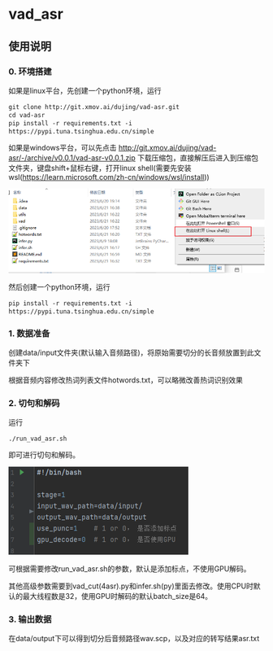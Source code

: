 # vad_asr

## 使用说明

### 0. 环境搭建
如果是linux平台，先创建一个python环境，运行
```shell
git clone http://git.xmov.ai/dujing/vad-asr.git
cd vad-asr
pip install -r requirements.txt -i https://pypi.tuna.tsinghua.edu.cn/simple
```

如果是windows平台，可以先点击 http://git.xmov.ai/dujing/vad-asr/-/archive/v0.0.1/vad-asr-v0.0.1.zip 下载压缩包，直接解压后进入到压缩包文件夹，键盘shift+鼠标右键，打开linux shell(需要先安装wsl(https://learn.microsoft.com/zh-cn/windows/wsl/install))

![](img.png)

然后创建一个python环境，运行
```shell
pip install -r requirements.txt -i https://pypi.tuna.tsinghua.edu.cn/simple
```

### 1. 数据准备
创建data/input文件夹(默认输入音频路径)，将原始需要切分的长音频放置到此文件夹下

根据音频内容修改热词列表文件hotwords.txt，可以略微改善热词识别效果

### 2. 切句和解码
运行
```shell
./run_vad_asr.sh

```
即可进行切句和解码。

![img_1.png](img_1.png)

可根据需要修改run_vad_asr.sh的参数，默认是添加标点，不使用GPU解码。

其他高级参数需要到vad_cut(4asr).py和infer.sh(py)里面去修改。使用CPU时默认的最大线程数是32，使用GPU时解码的默认batch_size是64。

### 3. 输出数据
在data/output下可以得到切分后音频路径wav.scp，以及对应的转写结果asr.txt
